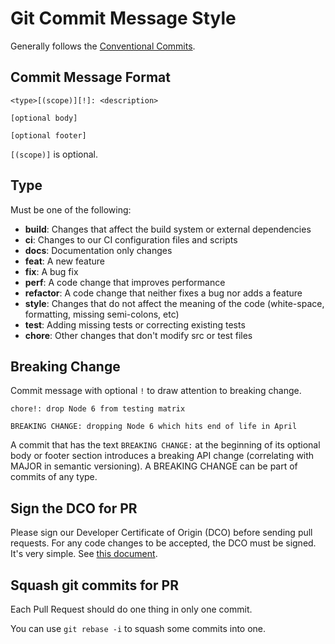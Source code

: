 # Git Commit Message Style

Generally follows the [Conventional Commits](https://www.conventionalcommits.org/en/v1.0.0-beta.4/).

## Commit Message Format

```
<type>[(scope)][!]: <description>

[optional body]

[optional footer]
```

`[(scope)]` is optional.

## Type

Must be one of the following:

- **build**: Changes that affect the build system or external dependencies
- **ci**: Changes to our CI configuration files and scripts
- **docs**: Documentation only changes
- **feat**: A new feature
- **fix**: A bug fix
- **perf**: A code change that improves performance
- **refactor**: A code change that neither fixes a bug nor adds a feature
- **style**: Changes that do not affect the meaning of the code (white-space, formatting, missing semi-colons, etc)
- **test**: Adding missing tests or correcting existing tests
- **chore**: Other changes that don't modify src or test files


## Breaking Change

Commit message with optional `!` to draw attention to breaking change.

```
chore!: drop Node 6 from testing matrix

BREAKING CHANGE: dropping Node 6 which hits end of life in April
```

A commit that has the text `BREAKING CHANGE:` at the beginning of its optional body or footer section
introduces a breaking API change (correlating with MAJOR in semantic versioning).
A BREAKING CHANGE can be part of commits of any type.

## Sign the DCO for PR

Please sign our Developer Certificate of Origin (DCO) before sending pull requests. For any code changes to be accepted, the DCO must be signed. It's very simple. See [this document](./dco.md).

## Squash git commits for PR

Each Pull Request should do one thing in only one commit.

You can use `git rebase -i` to squash some commits into one.
